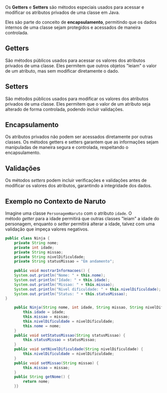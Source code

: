 Os **Getters** e **Setters** são métodos especiais usados para acessar e modificar os atributos privados de uma classe em Java.

Eles são parte do conceito de **encapsulamento**, permitindo que os dados internos de uma classe sejam protegidos e acessados de maneira controlada.

## **Getters**
São métodos públicos usados para acessar os valores dos atributos privados de uma classe. Eles permitem que outros objetos "leiam" o valor de um atributo, mas sem modificar diretamente o dado.
## **Setters**

São métodos públicos usados para modificar os valores dos atributos privados de uma classe. Eles permitem que o valor de um atributo seja alterado de forma controlada, podendo incluir validações.
## **Encapsulamento**
Os atributos privados não podem ser acessados diretamente por outras classes. Os métodos getters e setters garantem que as informações sejam manipuladas de maneira segura e controlada, respeitando o encapsulamento.
## **Validações**
Os métodos _setters_ podem incluir verificações e validações antes de modificar os valores dos atributos, garantindo a integridade dos dados.
## **Exemplo no Contexto de Naruto**
Imagine uma classe `PersonagemNaruto` com o atributo `idade`. O método _getter_ para a idade permitirá que outras classes "leiam" a idade do personagem, enquanto o _setter_ permitirá alterar a idade, talvez com uma validação que impeça valores negativos.

```Java
public class Ninja {  
    private String nome;  
    private int idade;  
    private String missao;  
    private String nivelDificuldade;  
    private String statusMissao = "Em andamento";
    
    public void mostrarInformacoes() {  
    System.out.println("Nome: " + this.nome);  
    System.out.println("Idade: " + this.idade);  
    System.out.println("Missao: " + this.missao);  
    System.out.println("Nivel dificuldade: " + this.nivelDificuldade);  
    System.out.println("Status: " + this.statusMissao);  
}

    public Ninja(String nome, int idade, String missao, String nivelDificuldade) {  
        this.idade = idade;  
        this.missao = missao;  
        this.nivelDificuldade = nivelDificuldade;  
        this.nome = nome;  
    }  
    public void setStatusMissao(String statusMissao) {  
        this.statusMissao = statusMissao;  
    }  
    public void setNivelDificuldade(String nivelDificuldade) {  
        this.nivelDificuldade = nivelDificuldade;  
    }  
    public void setMissao(String missao) {  
        this.missao = missao;  
    }  
    public String getNome() {  
        return nome;  
    }}
```